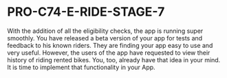 # PRO-C74-E-RIDE-STAGE-7
With the addition of all the eligibility checks, the app is running super smoothly. You have released a beta version of your app for tests and feedback to his known riders. They are finding your app easy to use and very useful.  However, the users of the app have requested to view their history of riding rented bikes. You, too, already have that idea in your mind. It is time to implement that functionality in your App.
